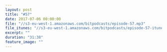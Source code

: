 ```yaml
---
layout: post
title: "#57"
date: 2017-07-06 00:00:00
file: "//s3-eu-west-1.amazonaws.com/bitpodcasts/episode-57.mp3"
file_itunes: "//s3-eu-west-1.amazonaws.com/bitpodcasts/episode-57-itunes.m4a"
excerpt: ""
duration: "31:38"
feature_image: ""
---
```

